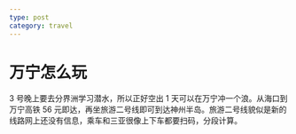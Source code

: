 ```yaml
---
type: post
category: travel
---
```


# 万宁怎么玩

3 号晚上要去分界洲学习潜水，所以正好空出 1 天可以在万宁冲一个浪。从海口到万宁高铁 56 元即达，再坐旅游二号线即可到达神州半岛。旅游二号线貌似是新的线路网上还没有信息，乘车和三亚很像上下车都要扫码，分段计算。
